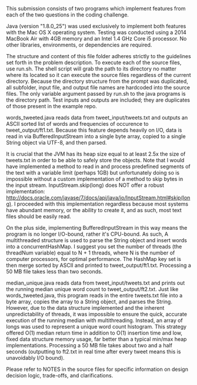 This submission consists of two programs which implement features from each of the two questions in the coding challenge.

Java (version "1.8.0_25") was used exclusively to implement both features with the Mac OS X operating system. Testing was conducted using a 2014 MacBook Air with 4GB memory and an Intel 1.4 GHz Core i5 processor. No other libraries, environments, or dependencies are required. 

The structure and content of this file folder adheres strictly to the guidelines set forth in the problem description. To execute each of the source files, use run.sh. The shell script will grab the path to its directory no matter where its located so it can execute the source files regardless of the current directory. Because the directory structure from the prompt was duplicated, all subfolder, input file, and output file names are hardcoded into the source files. The only variable argument passed by run.sh to the java programs is the directory path. Test inputs and outputs are included; they are duplicates of those present in the example repo.

words_tweeted.java reads data from tweet_input/tweets.txt and outputs an ASCII sorted list of words and frequencies of occurence to tweet_output/ft1.txt. Because this feature depends heavily on I/O, data is read in via BufferedInputStream into a single byte array, copied to a single String object via UTF-8, and then parsed. 

It is crucial that the JVM has its heap size equal to at least 2.5x the size of tweets.txt in order to be able to safely store the objects. Note that I would have implemented a method to read in and process predefined segments of the text with a variable limit (perhaps 1GB) but unfortunately doing so is impossible without a custom implementation of a method to skip bytes in the input stream. InputStream.skip(long) does NOT offer a robust implementation: <http://docs.oracle.com/javase/7/docs/api/java/io/InputStream.html#skip(long)>. I proceeded with this implementation regardless because most systems have abundant memory, or the ability to create it, and as such, most text files should be easily read.

On the plus side, implementing BufferedInputStream in this way means the program is no longer I/O-bound, rather it's CPU-bound. As such, A multithreaded structure is used to parse the String object and insert words into a concurrentHashMap. I suggest you set the number of threads (the threadNum variable) equal to N + 1 threads, where N is the number of computer processors, for optimal performance. The HashMap key set is then merge sorted by ASCII and printed to tweet_output/ft1.txt. Processing a 50 MB file takes less than two seconds.

median_unique.java reads data from tweet_input/tweets.txt and prints out the running median unique word count to tweet_output/ft2.txt. Just like words_tweeted.java, this program reads in the entire tweets.txt file into a byte array, copies the array to a String object, and parses the String. However, due to the data structure implemented and the inherent unpredictability of threads, it was impossible to ensure the quick, accurate execution of the running median with multithreading. Instead, an array of longs was used to represent a unique word count histogram. This strategy offered O(1) median return time in addition to O(1) insertion time and low, fixed data structure memory usage, far better than a typical min/max heap implementations. Processing a 50 MB file takes about two and a half seconds (outputting to ft2.txt in real time after every tweet means this is unavoidably I/O bound).

Please refer to NOTES in the source files for specific information on design decision logic, trade-offs, and clarifications.
